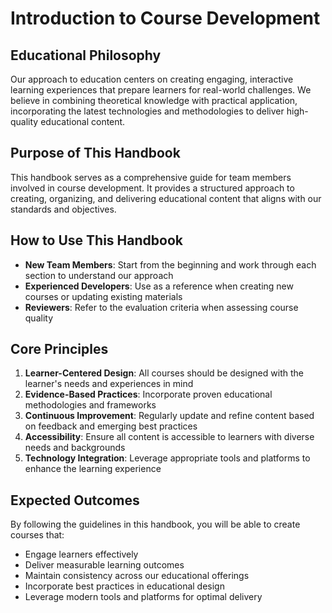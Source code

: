 # Introduction to Course Development

## Educational Philosophy
Our approach to education centers on creating engaging, interactive learning experiences that prepare learners for real-world challenges. We believe in combining theoretical knowledge with practical application, incorporating the latest technologies and methodologies to deliver high-quality educational content.

## Purpose of This Handbook
This handbook serves as a comprehensive guide for team members involved in course development. It provides a structured approach to creating, organizing, and delivering educational content that aligns with our standards and objectives.

## How to Use This Handbook
- **New Team Members**: Start from the beginning and work through each section to understand our approach
- **Experienced Developers**: Use as a reference when creating new courses or updating existing materials
- **Reviewers**: Refer to the evaluation criteria when assessing course quality

## Core Principles
1. **Learner-Centered Design**: All courses should be designed with the learner's needs and experiences in mind
2. **Evidence-Based Practices**: Incorporate proven educational methodologies and frameworks
3. **Continuous Improvement**: Regularly update and refine content based on feedback and emerging best practices
4. **Accessibility**: Ensure all content is accessible to learners with diverse needs and backgrounds
5. **Technology Integration**: Leverage appropriate tools and platforms to enhance the learning experience

## Expected Outcomes
By following the guidelines in this handbook, you will be able to create courses that:
- Engage learners effectively
- Deliver measurable learning outcomes
- Maintain consistency across our educational offerings
- Incorporate best practices in educational design
- Leverage modern tools and platforms for optimal delivery
